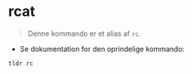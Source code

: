 # rcat

> Denne kommando er et alias af `rc`.

- Se dokumentation for den oprindelige kommando:

`tldr rc`
